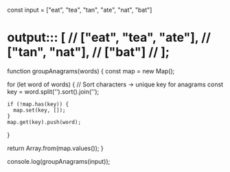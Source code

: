 const input = ["eat", "tea", "tan", "ate", "nat", "bat"] 
# output::: [ // ["eat", "tea", "ate"], // ["tan", "nat"], // ["bat"] // ];



function groupAnagrams(words) {
  const map = new Map();

  for (let word of words) {
    // Sort characters → unique key for anagrams
    const key = word.split('').sort().join('');
    
    if (!map.has(key)) {
      map.set(key, []);
    }
    map.get(key).push(word);
  }

  return Array.from(map.values());
}

console.log(groupAnagrams(input));
